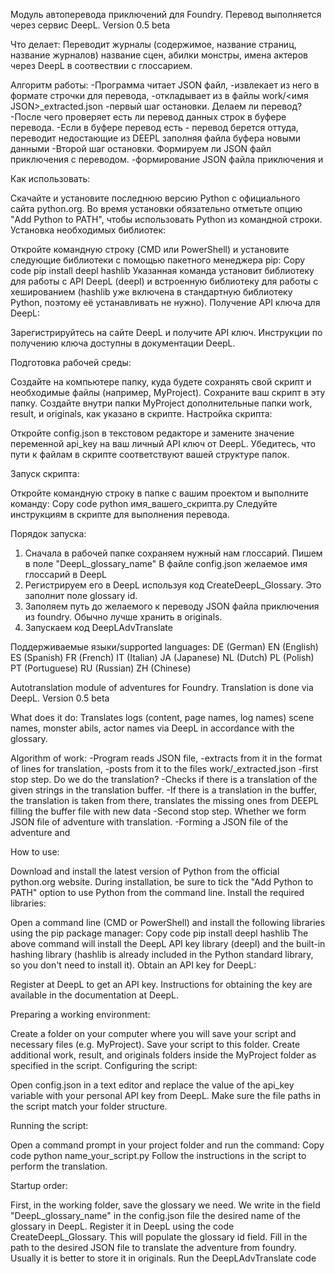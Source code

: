 Модуль автоперевода приключений для Foundry. Перевод выполняется через сервис DeepL.
Version 0.5 beta

Что делает:
Переводит журналы (содержимое, название страниц, название журналов) название сцен, абилки монстры, имена актеров через DeepL в соотвествии с глоссарием.

Алгоритм работы:
-Программа читает JSON файл, 
-извлекает из него в формате строчки для перевода, 
-откладывает из в файлы work/<имя JSON>_extracted.json
-первый шаг остановки. Делаем ли перевод?
-После чего проверяет есть ли перевод данных строк в буфере перевода. 
-Если в буфере перевод есть - перевод берется оттуда, переводит недостающие из DEEPL заполняя файла буфера новыми данными
-Второй шаг остановки. Формируем ли JSON файл приключения с переводом.
-формирование JSON файла приключения и

Как использовать:

Скачайте и установите последнюю версию Python с официального сайта python.org.
Во время установки обязательно отметьте опцию "Add Python to PATH", чтобы использовать Python из командной строки.
Установка необходимых библиотек:

Откройте командную строку (CMD или PowerShell) и установите следующие библиотеки с помощью пакетного менеджера pip:
Copy code
pip install deepl hashlib
Указанная команда установит библиотеку для работы с API DeepL (deepl) и встроенную библиотеку для работы с хешированием (hashlib уже включена в стандартную библиотеку Python, поэтому её устанавливать не нужно).
Получение API ключа для DeepL:

Зарегистрируйтесь на сайте DeepL и получите API ключ. Инструкции по получению ключа доступны в документации DeepL.

Подготовка рабочей среды:

Создайте на компьютере папку, куда будете сохранять свой скрипт и необходимые файлы (например, MyProject).
Сохраните ваш скрипт в эту папку.
Создайте внутри папки MyProject дополнительные папки work, result, и originals, как указано в скрипте.
Настройка скрипта:

Откройте config.json в текстовом редакторе и замените значение переменной api_key на ваш личный API ключ от DeepL.
Убедитесь, что пути к файлам в скрипте соответствуют вашей структуре папок.

Запуск скрипта:

Откройте командную строку в папке с вашим проектом и выполните команду:
Copy code
python имя_вашего_скрипта.py
Следуйте инструкциям в скрипте для выполнения перевода.

Порядок запуска:
1) Сначала в рабочей папке сохраняем нужный нам глоссарий. Пишем в поле "DeepL_glossary_name" В файле config.json желаемое имя глоссарий в DeepL
2) Регистрируем его в DeepL используя код CreateDeepL_Glossary. Это заполнит поле glossary id.
3) Заполяем путь до желаемого к переводу JSON файла приключения из foundry. Обычно лучше хранить в originals.
4) Запускаем код DeepLAdvTranslate


Поддерживаемые языки/supported languages:
DE (German)
EN (English)
ES (Spanish)
FR (French)
IT (Italian)
JA (Japanese)
NL (Dutch)
PL (Polish)
PT (Portuguese)
RU (Russian)
ZH (Chinese)


Autotranslation module of adventures for Foundry. Translation is done via DeepL. Version 0.5 beta

What does it do: Translates logs (content, page names, log names) scene names, monster abils, actor names via DeepL in accordance with the glossary.

Algorithm of work: -Program reads JSON file, -extracts from it in the format of lines for translation, -posts from it to the files work/<name JSON>_extracted.json -first stop step. Do we do the translation? -Checks if there is a translation of the given strings in the translation buffer. -If there is a translation in the buffer, the translation is taken from there, translates the missing ones from DEEPL filling the buffer file with new data -Second stop step. Whether we form JSON file of adventure with translation. -Forming a JSON file of the adventure and

How to use:

Download and install the latest version of Python from the official python.org website. During installation, be sure to tick the "Add Python to PATH" option to use Python from the command line. Install the required libraries:

Open a command line (CMD or PowerShell) and install the following libraries using the pip package manager: Copy code pip install deepl hashlib The above command will install the DeepL API key library (deepl) and the built-in hashing library (hashlib is already included in the Python standard library, so you don't need to install it). Obtain an API key for DeepL:

Register at DeepL to get an API key. Instructions for obtaining the key are available in the documentation at DeepL.

Preparing a working environment:

Create a folder on your computer where you will save your script and necessary files (e.g. MyProject). Save your script to this folder. Create additional work, result, and originals folders inside the MyProject folder as specified in the script. Configuring the script:

Open config.json in a text editor and replace the value of the api_key variable with your personal API key from DeepL. Make sure the file paths in the script match your folder structure.

Running the script:

Open a command prompt in your project folder and run the command: Copy code python name_your_script.py Follow the instructions in the script to perform the translation.

Startup order:

First, in the working folder, save the glossary we need. We write in the field "DeepL_glossary_name" in the config.json file the desired name of the glossary in DeepL.
Register it in DeepL using the code CreateDeepL_Glossary. This will populate the glossary id field.
Fill in the path to the desired JSON file to translate the adventure from foundry. Usually it is better to store it in originals.
Run the DeepLAdvTranslate code
